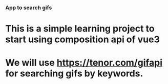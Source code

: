 ### App to search gifs
# This is a simple learning project to start using composition api of vue3
# We will use https://tenor.com/gifapi for searching gifs by keywords.